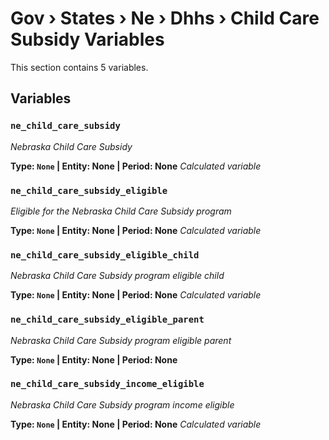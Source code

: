 # Gov › States › Ne › Dhhs › Child Care Subsidy Variables

This section contains 5 variables.

## Variables

### `ne_child_care_subsidy`
*Nebraska Child Care Subsidy*

**Type: `None` | Entity: None | Period: None**
*Calculated variable*

### `ne_child_care_subsidy_eligible`
*Eligible for the Nebraska Child Care Subsidy program*

**Type: `None` | Entity: None | Period: None**
*Calculated variable*

### `ne_child_care_subsidy_eligible_child`
*Nebraska Child Care Subsidy program eligible child*

**Type: `None` | Entity: None | Period: None**
*Calculated variable*

### `ne_child_care_subsidy_eligible_parent`
*Nebraska Child Care Subsidy program eligible parent*

**Type: `None` | Entity: None | Period: None**

### `ne_child_care_subsidy_income_eligible`
*Nebraska Child Care Subsidy program income eligible*

**Type: `None` | Entity: None | Period: None**
*Calculated variable*
